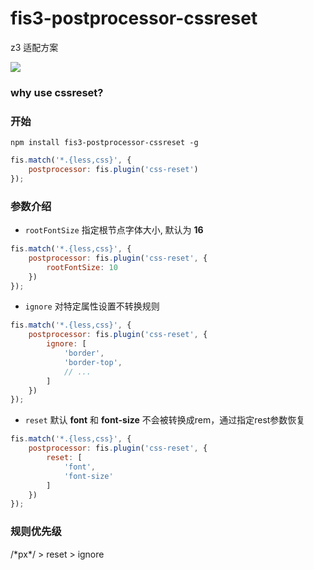 # fis3-postprocessor-cssreset

z3 适配方案

![](https://travis-ci.org/z3js/fis3-postprocessor-cssreset.svg)

### why use cssreset?

### 开始

```shell
npm install fis3-postprocessor-cssreset -g
```

```javascript
fis.match('*.{less,css}', {
    postprocessor: fis.plugin('css-reset')
});

```

### 参数介绍

* ``rootFontSize`` 指定根节点字体大小, 默认为 **16**
```javascript
fis.match('*.{less,css}', {
    postprocessor: fis.plugin('css-reset', {
        rootFontSize: 10
    })
});
```

* ``ignore`` 对特定属性设置不转换规则
```javascript
fis.match('*.{less,css}', {
    postprocessor: fis.plugin('css-reset', {
        ignore: [
            'border',
            'border-top',
            // ...
        ]
    })
});
```

* ``reset`` 默认 **font** 和 **font-size** 不会被转换成rem，通过指定rest参数恢复
```javascript
fis.match('*.{less,css}', {
    postprocessor: fis.plugin('css-reset', {
        reset: [
            'font',
            'font-size'
        ]
    })
});
```

### 规则优先级

/\*px\*/ > reset > ignore
